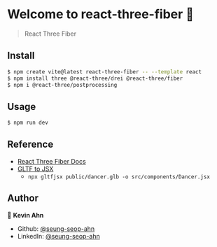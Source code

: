 # Welcome to react-three-fiber 👋

> React Three Fiber

## Install

```sh
$ npm create vite@latest react-three-fiber -- --template react
$ npm install three @react-three/drei @react-three/fiber
$ npm i @react-three/postprocessing
```

## Usage

```sh
$ npm run dev
```

## Reference

- [React Three Fiber Docs](https://r3f.docs.pmnd.rs/getting-started/introduction)
- [GLTF to JSX](https://github.com/pmndrs/gltfjsx)
  - `npx gltfjsx public/dancer.glb -o src/components/Dancer.jsx`

## Author

👤 **Kevin Ahn**

* Github: [@seung-seop-ahn](https://github.com/seung-seop-ahn)
* LinkedIn: [@seung-seop-ahn](https://linkedin.com/in/seung-seop-ahn)
